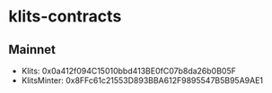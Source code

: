 # klits-contracts

## Mainnet
- Klits: 0x0a412f094C15010bbd413BE0fC07b8da26b0B05F
- KlitsMinter: 0x8FFc61c21553D893BBA612F9895547B5B95A9AE1
